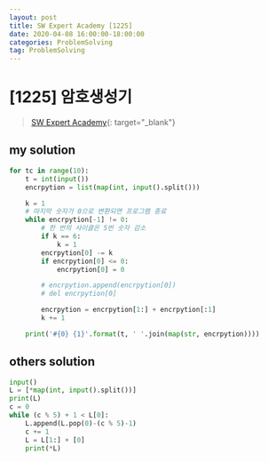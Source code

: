 ```yaml
---
layout: post
title: SW Expert Academy [1225]
date: 2020-04-08 16:00:00-18:00:00
categories: ProblemSolving
tag: ProblemSolving
---
```


# [1225] 암호생성기
> [SW Expert Academy](https://swexpertacademy.com/main/main.do){: target="_blank"}

## my solution
```python
for tc in range(10):
    t = int(input())
    encrpytion = list(map(int, input().split()))

    k = 1
    # 마지막 숫자가 0으로 변환되면 프로그램 종료
    while encrpytion[-1] != 0:
        # 한 번의 사이클은 5번 숫자 감소
        if k == 6:
            k = 1
        encrpytion[0] -= k
        if encrpytion[0] <= 0:
            encrpytion[0] = 0

        # encrpytion.append(encrpytion[0])
        # del encrpytion[0]

        encrpytion = encrpytion[1:] + encrpytion[:1]
        k += 1

    print('#{0} {1}'.format(t, ' '.join(map(str, encrpytion))))
```

## others solution
```python
input()
L = [*map(int, input().split())]
print(L)
c = 0
while (c % 5) + 1 < L[0]:
    L.append(L.pop(0)-(c % 5)-1)
    c += 1
    L = L[1:] + [0]
    print(*L)
```
